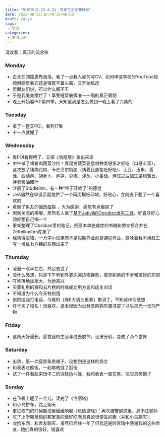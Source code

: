 ```yaml
---
title: "周记录|8.15-8.21：可是生活还要继续"
date: 2022-08-21T18:49:21+08:00
draft: false
tags: 
 - 轨迹
categories:
 - 生活玩家
---
```

请收看：真正的流水账
### Monday
- 白天在网路世界游荡，看了一点教人如何写CV、如何申请学校的YouTube视频但感觉看完还是很摸不着头脑，又开始焦虑
- 但朋友们说，可以什么都不干
- 于是我美美摆烂了！享受短暂暑假唯一一周的真正假期
- 晚上开始看POI第四季，天知道我是怎么做到一晚上看了六集的
### Tuesday
- 看了一整天POI，看到17集
- 十一点就睡了
### Wednesday
- 看POI看得倦了，又把《洛丽塔》拿出来读
- 中午做了烤猪肉蔬菜沙拉！发现烤蔬菜要食材种类够多才好吃（口感丰富），这次放了猪梅花肉、卡芒贝尔奶酪（烤着比直接吃好吃）、土豆、玉米、香菇、西葫芦、胡萝卜、芦笋、彩椒、洋葱、小番茄，烤过之后加生菜和苦苣，拌青酱油醋汁
- 注册了Studielink，有一种“终于开始了”的感觉
- UvA居然在申请页面提供了一个简历模板网站，好贴心，立刻去下载了一个喜欢的
- 看到了象友的[简历指导](https://biplus.date/@biplayground/108832911664980469) ，大为感谢，感觉有点眉目了
- 刷到关念的嘟嘟，居然有人做了[基于Jekyll的Obsidian发布工具](https://github.com/maximevaillancourt/digital-garden-jekyll-template)，好喜欢好心动好想自己搞一个
- 重新整理了Obsidian里的笔记，把原本单独成库的书摘和博文都合并在Zettelkasten库里了
- 我猜得没错，一万字小说果然不是假期作业而是课程作业，意味着我不用赶工写一堆乱七八糟的东西出来了
### Thursday
- 凌晨一点半左右，外公去世了
- 没什么感想，只是下午听到外婆边哭边唱挽歌，感觉到她的不舍和微妙的怨恨
- 叮咚落地加拿大，为她高兴
- 买葬礼用的糖和云片糕的时候成功用方言和店主对话
- 不知道为什么今天特别饿
- 剧院给我打电话，今晚的《降E大调三重奏》取消了，不知该作何感想
- 终于买了域名！很喜欢，是发现因为没登录购物车被清空了以后灵光一现的产物
### Friday
- 这两天好漫长，感觉我的生活与过去脱节，泾渭分明，变成了两个世界
### Saturday
- 出殡，第一次穿那条黑裙子，没想到是这样的场合
- 和表表吃晚饭，一起略微逛了逛街
- 试了一件看起来很中二的深棕色斗篷，我和表表一直在笑，把店员笑懵了
### Sunday
- 在飞机上睡了一会儿，读完了《洛丽塔》
- 和小鸟拼车，路上聊天
- 走进校门的时候脑海里缓缓响起《危险游戏》：再次被带到这里，忍不住颤抖
- 吃了上学期发现的那家真的很好吃而且真的很便宜的面（并和小鸟聊天）
- 收拾东西，和舍友聊天，虽然已经住一年了但我还是时常暗中感谢我的这些舍友…她们真的很好，很喜欢